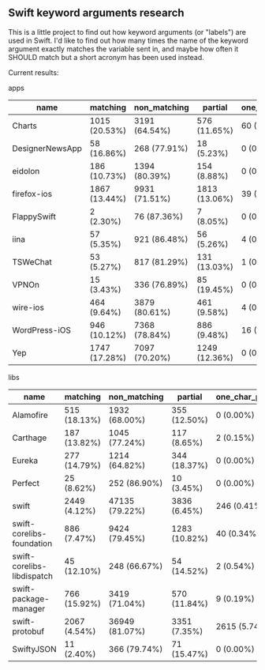 Swift keyword arguments research
--------------------------------

This is a little project to find out how keyword arguments (or "labels") are
used in Swift. I'd like to find out how many times the name of the keyword
argument exactly matches the variable sent in, and maybe how often it
SHOULD match but a short acronym has been used instead.

Current results:

apps

name | matching | non_matching | partial | one_char_prefix | one_char | total
---- | -------- | ------------ | ------- | --------------- | -------- | ------------------
Charts | 1015 (20.53%) | 3191 (64.54%) | 576 (11.65%) | 60 (1.21%) | 102 (2.06%) | 4944
DesignerNewsApp | 58 (16.86%) | 268 (77.91%) | 18 (5.23%) | 0 (0.00%) | 0 (0.00%) | 344
eidolon | 186 (10.73%) | 1394 (80.39%) | 154 (8.88%) | 0 (0.00%) | 0 (0.00%) | 1734
firefox-ios | 1867 (13.44%) | 9931 (71.51%) | 1813 (13.06%) | 39 (0.28%) | 237 (1.71%) | 13887
FlappySwift | 2 (2.30%) | 76 (87.36%) | 7 (8.05%) | 0 (0.00%) | 2 (2.30%) | 87
iina | 57 (5.35%) | 921 (86.48%) | 56 (5.26%) | 4 (0.38%) | 27 (2.54%) | 1065
TSWeChat | 53 (5.27%) | 817 (81.29%) | 131 (13.03%) | 1 (0.10%) | 3 (0.30%) | 1005
VPNOn | 15 (3.43%) | 336 (76.89%) | 85 (19.45%) | 0 (0.00%) | 1 (0.23%) | 437
wire-ios | 464 (9.64%) | 3879 (80.61%) | 461 (9.58%) | 4 (0.08%) | 4 (0.08%) | 4812
WordPress-iOS | 946 (10.12%) | 7368 (78.84%) | 886 (9.48%) | 16 (0.17%) | 129 (1.38%) | 9345
Yep | 1747 (17.28%) | 7097 (70.20%) | 1249 (12.36%) | 0 (0.00%) | 16 (0.16%) | 10109

libs

name | matching | non_matching | partial | one_char_prefix | one_char | total
---- | -------- | ------------ | ------- | --------------- | -------- | ------------------
Alamofire | 515 (18.13%) | 1932 (68.00%) | 355 (12.50%) | 0 (0.00%) | 39 (1.37%) | 2841
Carthage | 187 (13.82%) | 1045 (77.24%) | 117 (8.65%) | 2 (0.15%) | 2 (0.15%) | 1353
Eureka | 277 (14.79%) | 1214 (64.82%) | 344 (18.37%) | 0 (0.00%) | 38 (2.03%) | 1873
Perfect | 25 (8.62%) | 252 (86.90%) | 10 (3.45%) | 0 (0.00%) | 3 (1.03%) | 290
swift | 2449 (4.12%) | 47135 (79.22%) | 3836 (6.45%) | 246 (0.41%) | 5830 (9.80%) | 59496
swift-corelibs-foundation | 886 (7.47%) | 9424 (79.45%) | 1283 (10.82%) | 40 (0.34%) | 229 (1.93%) | 11862
swift-corelibs-libdispatch | 45 (12.10%) | 248 (66.67%) | 54 (14.52%) | 2 (0.54%) | 23 (6.18%) | 372
swift-package-manager | 766 (15.92%) | 3419 (71.04%) | 570 (11.84%) | 9 (0.19%) | 49 (1.02%) | 4813
swift-protobuf | 2067 (4.54%) | 36949 (81.07%) | 3351 (7.35%) | 2615 (5.74%) | 592 (1.30%) | 45574
SwiftyJSON | 11 (2.40%) | 366 (79.74%) | 71 (15.47%) | 0 (0.00%) | 11 (2.40%) | 459
